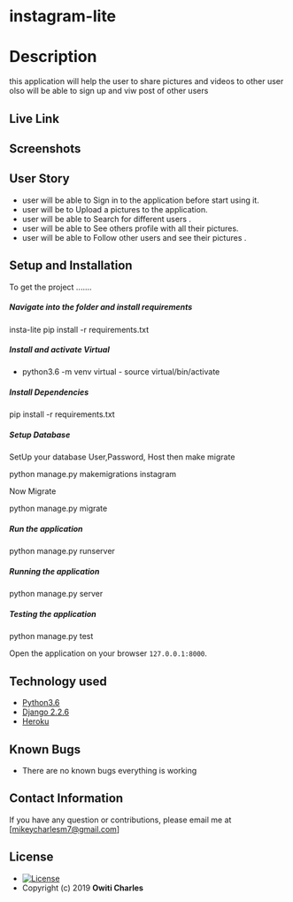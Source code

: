 # instagram-lite


  
# Description   
this application will help the user to share pictures and videos  to other user olso will be able to sign up and viw post of other users
 
##  Live Link  
  
  
## Screenshots 
 

 
## User Story  
  
* user will be able to Sign in to the application before start using it.  
* user will be to Upload a pictures to the application. 
* user will be able to Search for different users .  
* user will be able to See others profile with all their pictures.  
* user will be able to Follow other users and see their pictures .  
  

  
## Setup and Installation  
To get the project .......  
  
 
##### Navigate into the folder and install requirements  
 
 insta-lite pip install -r requirements.txt 
 
##### Install and activate Virtual  
 
- python3.6 -m venv virtual - source virtual/bin/activate  
 
##### Install Dependencies  
 
 pip install -r requirements.txt 
 
 ##### Setup Database  
  SetUp your database User,Password, Host then make migrate  
 
python manage.py makemigrations instagram
 
 Now Migrate  
 
 python manage.py migrate 

##### Run the application  
 
 python manage.py runserver 

##### Running the application  
 
 python manage.py server 

##### Testing the application  
 
 python manage.py test 

Open the application on your browser `127.0.0.1:8000`.  
  
  
## Technology used  
  
* [Python3.6](https://www.python.org/)  
* [Django 2.2.6](https://docs.djangoproject.com/en/2.2/)  
* [Heroku](https://heroku.com)  
  
  
## Known Bugs  
* There are no known bugs everything is working   
  
## Contact Information   
If you have any question or contributions, please email me at [mikeycharlesm7@gmail.com]  
  
## License 

* [![License](https://img.shields.io/packagist/l/loopline-systems/closeio-api-wrapper.svg)](https://github.com/Owiti-Charles/Picture-Globe/blob/master/LICENSE)  
* Copyright (c) 2019 **Owiti Charles**